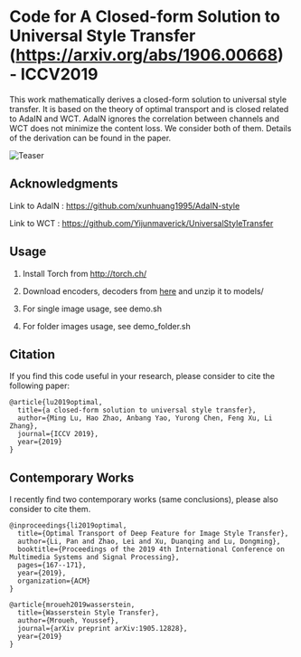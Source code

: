 Code for A Closed-form Solution to Universal Style Transfer (https://arxiv.org/abs/1906.00668) - ICCV2019
=============

This work mathematically derives a closed-form solution to universal style transfer. It is based on the theory of optimal transport and is closed related to AdaIN and WCT. AdaIN ignores the correlation between channels and WCT does not minimize the content loss. We consider both of them. Details of the derivation can be found in the paper.


![Teaser](./teaser3.png)

## Acknowledgments

Link to AdaIN : https://github.com/xunhuang1995/AdaIN-style

Link to WCT : https://github.com/Yijunmaverick/UniversalStyleTransfer

## Usage

1. Install Torch from http://torch.ch/

2. Download encoders, decoders from [here](https://drive.google.com/open?id=1uv1m15RqTwgWQog7BMAW38bDVE7BkzO4) and unzip it to models/

3. For single image usage, see demo.sh

4. For folder images usage, see demo_folder.sh


## Citation

If you find this code useful in your research, please consider to cite the following paper:

```
@article{lu2019optimal,
  title={a closed-form solution to universal style transfer},
  author={Ming Lu, Hao Zhao, Anbang Yao, Yurong Chen, Feng Xu, Li Zhang},
  journal={ICCV 2019},
  year={2019}
}
```

## Contemporary Works

I recently find two contemporary works (same conclusions), please also consider to cite them.

```
@inproceedings{li2019optimal,
  title={Optimal Transport of Deep Feature for Image Style Transfer},
  author={Li, Pan and Zhao, Lei and Xu, Duanqing and Lu, Dongming},
  booktitle={Proceedings of the 2019 4th International Conference on Multimedia Systems and Signal Processing},
  pages={167--171},
  year={2019},
  organization={ACM}
}
```

```
@article{mroueh2019wasserstein,
  title={Wasserstein Style Transfer},
  author={Mroueh, Youssef},
  journal={arXiv preprint arXiv:1905.12828},
  year={2019}
}
```


